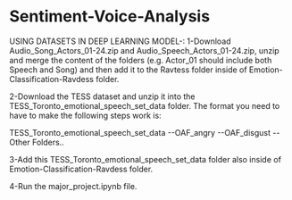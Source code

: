 # Sentiment-Voice-Analysis

USING DATASETS IN DEEP LEARNING MODEL-:
1-Download Audio_Song_Actors_01-24.zip and Audio_Speech_Actors_01-24.zip, unzip and merge the content of the folders (e.g. Actor_01 should include both Speech and Song) and then add it to the Ravtess folder inside of Emotion-Classification-Ravdess folder.

2-Download the TESS dataset and unzip it into the TESS_Toronto_emotional_speech_set_data folder. The format you need to have to make the following steps work is:

TESS_Toronto_emotional_speech_set_data
--OAF_angry
--OAF_disgust
--Other Folders..

3-Add this TESS_Toronto_emotional_speech_set_data folder also inside of Emotion-Classification-Ravdess folder.

4-Run the major_project.ipynb file.
